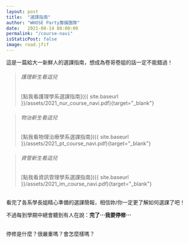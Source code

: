 ```yaml
---
layout: post
title:  "選課指南"
author: "WHOSE Party籌備團隊"
date:   2021-08-14 08:00:00
permalink: "/course-navi"
isStaticPost: false
image: road.jfif
---
```

這是一篇給大一新鮮人的選課指南，想成為卷哥卷姐的話一定不能錯過！<br>

>###### 護理新生看這兒
>[點我看護理學系選課指南]({{ site.baseurl }}/assets/2021_nur_course_navi.pdf){target="_blank"}


>###### 物治新生看這兒
>[點我看物理治療學系選課指南]({{ site.baseurl }}/assets/2021_pt_course_navi.pdf){target="_blank"}


>###### 資管新生看這兒
>[點我看資訊管理學系選課指南]({{ site.baseurl }}/assets/2021_im_course_navi.pdf){target="_blank"}

<br>
看完了各系學長姐精心準備的選課簡報，相信妳/你一定更了解如何選課了吧！<br>

不過每到學期中總會聽到有人在說：**完了⋯我要停修⋯**<br>
<br>

停修是什麼？很嚴重嗎？會怎麼樣嗎？

